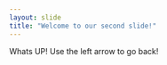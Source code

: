 ```yaml
---
layout: slide
title: "Welcome to our second slide!"
---
```

Whats UP!
Use the left arrow to go back!